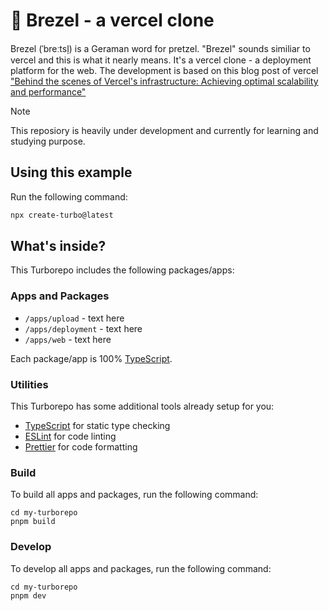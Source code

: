 # 🥨 Brezel - a vercel clone

Brezel (ˈbreːtsl̩) is a Geraman word for pretzel. "Brezel" sounds similiar to vercel and this is what it nearly means. It's a vercel clone - a deployment platform for the web. The development is based on this blog post of vercel ["Behind the scenes of Vercel's infrastructure: Achieving optimal scalability and performance"](https://vercel.com/blog/behind-the-scenes-of-vercels-infrastructure)

> [!NOTE]
> This reposiory is heavily under development and currently for learning and studying purpose.

## Using this example

Run the following command:

```sh
npx create-turbo@latest
```

## What's inside?

This Turborepo includes the following packages/apps:

### Apps and Packages

- `/apps/upload` - text here
- `/apps/deployment` - text here
- `/apps/web` - text here

Each package/app is 100% [TypeScript](https://www.typescriptlang.org/).

### Utilities

This Turborepo has some additional tools already setup for you:

- [TypeScript](https://www.typescriptlang.org/) for static type checking
- [ESLint](https://eslint.org/) for code linting
- [Prettier](https://prettier.io) for code formatting

### Build

To build all apps and packages, run the following command:

```
cd my-turborepo
pnpm build
```

### Develop

To develop all apps and packages, run the following command:

```
cd my-turborepo
pnpm dev
```
